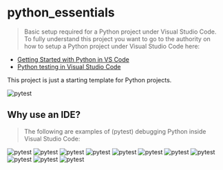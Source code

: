 

# python_essentials
> Basic setup required for a Python project under Visual Studio Code. To fully understand this project you want to go to the authority on how to setup a Python project under Visual Studio Code here:<br/>

- [Getting Started with Python in VS Code](https://code.visualstudio.com/docs/python/python-tutorial)<br/>
- [Python testing in Visual Studio Code](https://code.visualstudio.com/docs/python/testing)<br/>

This project is just a starting template for Python projects.

![pytest](https://github.com/perryatdmg/basic_python/blob/main/etc/img/Basic_Python.png)

## Why use an IDE?
> The following are examples of (pytest) debugging Python inside Visual Studio Code:

![pytest](https://github.com/perryatdmg/basic_python/blob/main/etc/img/000.png)
![pytest](https://github.com/perryatdmg/basic_python/blob/main/etc/img/007.png)
![pytest](https://github.com/perryatdmg/basic_python/blob/main/etc/img/001.png)
![pytest](https://github.com/perryatdmg/basic_python/blob/main/etc/img/002.png)
![pytest](https://github.com/perryatdmg/basic_python/blob/main/etc/img/003.png)
![pytest](https://github.com/perryatdmg/basic_python/blob/main/etc/img/004.png)
![pytest](https://github.com/perryatdmg/basic_python/blob/main/etc/img/004.png)
![pytest](https://github.com/perryatdmg/basic_python/blob/main/etc/img/008.png)
![pytest](https://github.com/perryatdmg/basic_python/blob/main/etc/img/009.png)
![pytest](https://github.com/perryatdmg/basic_python/blob/main/etc/img/010.png)
![pytest](https://github.com/perryatdmg/basic_python/blob/main/etc/img/012.png)

